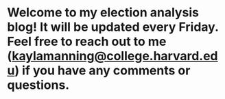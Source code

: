 # Welcome to my election analysis blog! It will be updated every Friday. Feel free to reach out to me (kaylamanning@college.harvard.edu) if you have any comments or questions.
